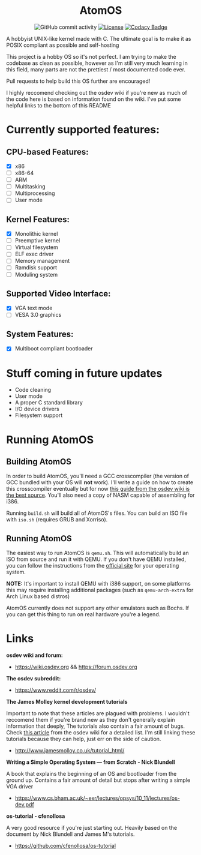 <div align="center">

# AtomOS

![GitHub commit activity](https://img.shields.io/github/commit-activity/m/OfficialExedo/AtomOS)
[![License](https://img.shields.io/github/license/OfficialExedo/AtomOS)](./LICENSE)
[![Codacy Badge](https://app.codacy.com/project/badge/Grade/c9a167b5d4cf413e904a343550cf1500)](https://www.codacy.com/gh/OfficialExedo/AtomOS/dashboard?utm_source=github.com&amp;utm_medium=referral&amp;utm_content=OfficialExedo/AtomOS&amp;utm_campaign=Badge_Grade)


</div>

A hobbyist UNIX-like kernel made with C. The ultimate goal is to make it as POSIX compliant as possible and self-hosting


This project is a hobby OS so it's not perfect. I am trying to make the codebase as clean as possible, however as I'm still very much learning in this field, many parts are not the prettiest / most documented code ever.

Pull requests to help build this OS further are encouraged!

I highly reccomend checking out the osdev wiki if you're new as much of the code here is based on information found on the wiki. I've put some helpful links to the bottom of this README

# Currently supported features:
## CPU-based Features:
- [x] x86
- [ ] x86-64
- [ ] ARM
- [ ] Multitasking
- [ ] Multiprocessing
- [ ] User mode

## Kernel Features: 
- [x] Monolithic kernel
- [ ] Preemptive kernel
- [ ] Virtual filesystem
- [ ] ELF exec driver
- [ ] Memory management
- [ ] Ramdisk support
- [ ] Moduling system

## Supported Video Interface:
- [x] VGA text mode
- [ ] VESA 3.0 graphics

## System Features:
- [x] Multiboot compliant bootloader

# Stuff coming in future updates
- Code cleaning
- User mode
- A proper C standard library
- I/O device drivers
- Filesystem support

# Running AtomOS
## Building AtomOS
In order to build AtomOS, you'll need a GCC crosscompiler (the version of GCC bundled with your OS will **not** work). I'll write a guide on how to create this crosscompiler eventually but for now [this guide from the osdev wiki is the best source](https://wiki.osdev.org/GCC_Cross-Compiler). You'll also need a copy of NASM capable of assembling for i386.

Running `build.sh` will build all of AtomOS's files. You can build an ISO file with `iso.sh` (requires GRUB and Xorriso).

## Running AtomOS
The easiest way to run AtomOS is `qemu.sh`. This will automatically build an ISO from source and run it with QEMU. If you don't have QEMU installed, you can follow the instructions from the [official site](https://www.qemu.org/download) for your operating system.

**NOTE:** It's important to install QEMU with i386 support, on some platforms this may require installing additional packages (such as `qemu-arch-extra` for Arch Linux based distros)

AtomOS currently does not support any other emulators such as Bochs. If you can get this thing to run on real hardware you're a legend.

# Links
**osdev wiki and forum:**
- https://wiki.osdev.org && https://forum.osdev.org

**The osdev subreddit:**
- https://www.reddit.com/r/osdev/

**The James Molley kernel development tutorials**

Important to note that these articles are plagued with problems. I wouldn't reccomend them if you're brand new as they don't generally explain information that deeply, The tutorials also contain a fair amount of bugs. Check [this article](https://wiki.osdev.org/James_Molloy%27s_Tutorial_Known_Bugs) from the osdev wiki for a detailed list. I'm still linking these tutorials because they can help, just err on the side of caution.

- http://www.jamesmolloy.co.uk/tutorial_html/

**Writing a Simple Operating System — from Scratch - Nick Blundell**

A book that explains the beginning of an OS and bootloader from the ground up. Contains a fair amount of detail but stops after writing a simple VGA driver

- https://www.cs.bham.ac.uk/~exr/lectures/opsys/10_11/lectures/os-dev.pdf

**os-tutorial - cfenollosa**

A very good resource if you're just starting out. Heavily based on the document by Nick Blundell and James M's tutorials.

- https://github.com/cfenollosa/os-tutorial


